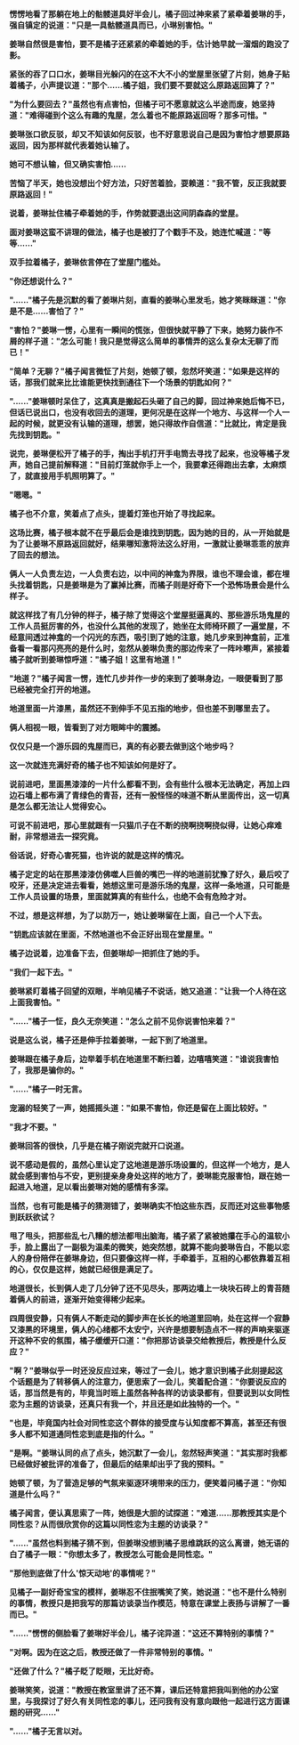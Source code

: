 <link rel="stylesheet" href="../../styles/text.css" />

**愣愣地看了那躺在地上的骷髅道具好半会儿，橘子回过神来紧了紧牵着姜琳的手，强自镇定的说道："只是一具骷髅道具而已，小琳别害怕。"**

**姜琳自然很是害怕，要不是橘子还紧紧的牵着她的手，估计她早就一溜烟的跑没了影。**

**紧张的吞了口口水，姜琳目光躲闪的在这不大不小的堂屋里张望了片刻，她身子贴着橘子，小声提议道："那个......橘子姐，我们要不要就这么原路返回算了？"**

**"为什么要回去？"虽然也有点害怕，但橘子可不愿意就这么半途而废，她坚持道："难得碰到个这么有趣的鬼屋，怎么着也不能原路返回呀？那多可惜。"**

**姜琳张口欲反驳，却又不知该如何反驳，也不好意思说自己是因为害怕才想要原路返回，因为那样就代表着她认输了。**

**她可不想认输，但又确实害怕......**

**苦恼了半天，她也没想出个好方法，只好苦着脸，耍赖道："我不管，反正我就要原路返回！"**

**说着，姜琳扯住橘子牵着她的手，作势就要退出这间阴森森的堂屋。**

**面对姜琳这蛮不讲理的做法，橘子也是被打了个戳手不及，她连忙喊道："等等......"**

**双手拉着橘子，姜琳依言停在了堂屋门槛处。**

**"你还想说什么？"**

**"......"橘子先是沉默的看了姜琳片刻，直看的姜琳心里发毛，她才笑眯眯道："你是不是......害怕了？"**

**"害怕？"姜琳一愣，心里有一瞬间的慌张，但很快就平静了下来，她努力装作不屑的样子道："怎么可能！我只是觉得这么简单的事情弄的这么复杂太无聊了而已！"**

**"简单？无聊？"橘子闻言微怔了片刻，她顿了顿，忽然坏笑道："如果是这样的话，那我们就来比比谁能更快找到通往下一个场景的钥匙如何？"**

**"......"姜琳顿时呆住了，这真真是搬起石头砸了自己的脚，回过神来她后悔不已，但话已说出口，也没有收回去的道理，更何况是在这样一个地方、与这样一个人一起的时候，就更没有认输的道理，想罢，她只得故作自信道："比就比，肯定是我先找到钥匙。"**

**说完，姜琳便松开了橘子的手，掏出手机打开手电筒去寻找了起来，也没等橘子发声，她自己提前解释道："目前灯笼就你手上一个，我要拿还得跑出去拿，太麻烦了，就直接用手机照明算了。"**

**"嗯嗯。"**

**橘子也不介意，笑着点了点头，提着灯笼也开始了寻找起来。**

**这场比赛，橘子根本就不在乎最后会是谁找到钥匙，因为她的目的，从一开始就是为了让姜琳不原路返回就好，结果哪知激将法这么好用，一激就让姜琳乖乖的放弃了回去的想法。**

**俩人一人负责左边，一人负责右边，以中间的神龛为界限，谁也不理会谁，都在埋头找着钥匙，只是姜琳是为了赢掉比赛，而橘子则是好奇下一个恐怖场景会是什么样子。**

**就这样找了有几分钟的样子，橘子除了觉得这个堂屋挺逼真的、那些游乐场鬼屋的工作人员挺厉害的外，也没什么其他的发现了，她坐在太师椅环顾了一遍堂屋，不经意间透过神龛的一个闪光的东西，吸引到了她的注意，她几步来到神龛前，正准备看一看那闪亮亮的是什么时，忽然从姜琳负责的那边传来了一阵咔嚓声，紧接着橘子就听到姜琳惊呼道："橘子姐！这里有地道！"**

**"地道？"橘子闻言一愣，连忙几步并作一步的来到了姜琳身边，一眼便看到了那已经被完全打开的地道。**

**地道里面一片漆黑，虽然还不到伸手不见五指的地步，但也差不到哪里去了。**

**俩人相视一眼，皆看到了对方眼眸中的震撼。**

**仅仅只是一个游乐园的鬼屋而已，真的有必要去做到这个地步吗？**

**这一次就连充满好奇的橘子也不知该如何是好了。**

**说前进吧，里面黑漆漆的一片什么都看不到，会有些什么根本无法确定，再加上四边石墙上都布满了青绿色的青苔，还有一股怪怪的味道不断从里面传出，这一切真是怎么都无法让人觉得安心。**

**可说不前进吧，那心里就跟有一只猫爪子在不断的挠啊挠啊挠似得，让她心痒难耐，非常想进去一探究竟。**

**俗话说，好奇心害死猫，也许说的就是这样的情况。**

**橘子定定的站在那黑漆漆仿佛噬人巨兽的嘴巴一样的地道前犹豫了好久，最后咬了咬牙，还是决定进去看看，她想这里可是游乐场的鬼屋，这样一条地道，只可能是工作人员设置的场景，里面就算真的有些什么，也绝不会有危险才对。**

**不过，想是这样想，为了以防万一，她让姜琳留在上面，自己一个人下去。**

**"钥匙应该就在里面，不然地道也不会正好出现在堂屋里。"**

**橘子边说着，边准备下去，但姜琳却一把抓住了她的手。**

**"我们一起下去。"**

**姜琳紧盯着橘子回望的双眼，半响见橘子不说话，她又追道："让我一个人待在这上面我害怕。"**

**"......"橘子一怔，良久无奈笑道："怎么之前不见你说害怕来着？"**

**说是这么说，橘子还是伸手拉着姜琳，一起下到了地道里。**

**姜琳跟在橘子身后，边举着手机在地道里不断扫着，边嘻嘻笑道："谁说我害怕了，我那是骗你的。"**

**"......"橘子一时无言。**

**宠溺的轻笑了一声，她摇摇头道："如果不害怕，你还是留在上面比较好。"**

**"我才不要。"**

**姜琳回答的很快，几乎是在橘子刚说完就开口说道。**

**说不感动是假的，虽然心里认定了这地道是游乐场设置的，但这样一个地方，是人就会感到害怕与不安，更别提亲身身处这样的地方了，姜琳能克服害怕，跟在她一起进入地道，足以看出姜琳对她的感情有多深。**

**当然，也有可能是橘子的猜测错了，姜琳确实不怕这些东西，反而还对这些事物感到跃跃欲试？**

**甩了甩头，把那些乱七八糟的想法都甩出脑海，橘子紧了紧被她攥在手心的温软小手，脸上露出了一副极为温柔的微笑，她突然想，就算不能向姜琳告白，不能以恋人的身份陪伴在姜琳身边，但只要像这样一样，手牵着手，互相的心都依靠着互相的心，仅仅是这样，她就已经很是满足了。**

**地道很长，长到俩人走了几分钟了还不见尽头，那两边墙上一块块石砖上的青苔随着俩人的前进，逐渐开始变得稀少起来。**

**四周很安静，只有俩人不断走动的脚步声在长长的地道里回响，处在这样一个寂静又漆黑的环境里，俩人的心绪都不太安宁，兴许是想要制造点不一样的声响来驱逐开这种不安的氛围，橘子缓缓开口道："你把那访谈录交给教授后，教授是什么反应？"**

**"啊？"姜琳似乎一时还没反应过来，等过了一会儿，她才意识到橘子此刻提起这个话题是为了转移俩人的注意力，便思索了一会儿，笑着配合道："你要说反应的话，那当然是有的，毕竟当时班上虽然各种各样的访谈录都有，但要说到以女同性恋为主题的访谈录，还真只有我一个，并且还是如此独特的一个。"**

**"也是，毕竟国内社会对同性恋这个群体的接受度与认知度都不算高，甚至还有很多人都不知道通同性恋到底是指的什么。"**

**"是啊。"姜琳认同的点了点头，她沉默了一会儿，忽然轻声笑道："其实那时我都已经做好被批评的准备了，但最后的结果却出乎了我的预料。"**

**她顿了顿，为了营造足够的气氛来驱逐环境带来的压力，便笑着问橘子道："你知道是什么吗？"**

**橘子闻言，便认真思索了一阵，她很是大胆的试探道："难道......那教授其实是个同性恋？从而很欣赏你的这篇以同性恋为主题的访谈录？"**

**"......"虽然也料到橘子猜不到，但姜琳没想到橘子思维跳跃的这么离谱，她无语的白了橘子一眼："你想太多了，教授怎么可能会是同性恋。"**

**"那他到底做了什么'惊天动地'的事情呢？"**

**见橘子一副好奇宝宝的模样，姜琳忍不住抿嘴笑了笑，她说道："也不是什么特别的事情，教授只是把我写的那篇访谈录当作模范，特意在课堂上表扬与讲解了一番而已。"**

**"......"愣愣的侧脸看了姜琳好半会儿，橘子诧异道："这还不算特别的事情？"**

**"对啊。因为在这之后，教授还做了一件非常特别的事情。"**

**"还做了什么？"橘子眨了眨眼，无比好奇。**

**姜琳笑笑，说道："教授在教室里讲了还不算，课后还特意把我叫到他的办公室里，与我探讨了好久有关同性恋的事儿，还问我有没有意向跟他一起进行这方面课题的研究......"**

**"......"橘子无言以对。**
